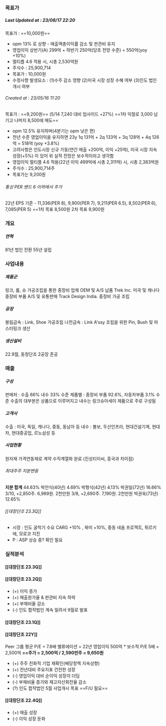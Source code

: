 
### 목표가 
##### Last Updated at : 23/08/17  22:20 
목표가 : ==10,000원==
+ opm 13% 로 상향 - 매출액총이익률 감소 및 판관비 유지
+ 영업이익 상반기(A) 299억 + 하반기 250억(당초 전망 수준) = 550억(yoy +10%) 
+ 멀티플 4.6 적용 시, 시총 2,530억원
+ 주식수 : 25,900,714
+ 목표가 : 10,000원
+ 수정사항 발생요소 : (1)수주 감소 영향 (2)미국 시장 성장 수혜 여부 (3)인도 법인 개시 여부 
###### Created at : 23/05/16  11:20 
목표가 : ==9,200원== (5/14 7,240 대비 업사이드 +27%) ==1차 익절로 3,000 남기고 나머지 8,500에 매도==
+ opm 12.5% 유지하며(4분기는 opm 낮은 편)
+ 전년 수준 영업이익을 유지하면 23y 1q 131억 + 2q 133억 + 3q 128억 + 4q 126억 = 518억 (yoy +3.8%)
+ 고려사항은 인도시장 신규 가동(연간 매출 +200억, 이익 +25억), 미국 시장 지속 성장(+5%) 이 있어 위 실적 전망은 보수적이라고 생각함
+ 영업이익 멀티플 4.6 적용(22년 이익 499억에 시총 2,311억) 시, 시총 2,383억원
+ 주식수 : 25,900,714주 
+ 목표가는 9,200원


###### 통상 PER 밴드 6 이하에서 주가 
22년 EPS 기준 - 11,336(PER 8), 9,900(PER 7),  9,211(PER 6.5), 8,502(PER 6), 7,085(PER 5)
==1차 목표 8,500원
2차 목표 9,900원

### 개요 
##### 연혁
81년 법인 전환 
55년 설립

### 사업내용
##### 제품군 
링크, 롤, 슈 가공조립을 통한 중장비 업체 OEM 및 A/S 납품
Trek Inc. 미국 및 캐나다 중장비 부품 A/S 및 유통판매 
Track Design India. 중장비 가공 조립 
##### 공장
봉림금속 : Link, Shoe 가공조립
나전금속 : Link A'ssy 조립을 위한 Pin, Bush 및 마스터링크 생산 
##### 생산설비 
22.9월, 동창단조 2공장 준공 

### 매출
##### 구성
판매처 : 수출 66% 내수 33% 수준
제품별 : 중장비 부품 92.6%, 자동차부품 3.1% 수준 
수출의 대부분은 상품으로 이루어지고 
내수는 링크슈아세이 제품으로 주로 구성됨
##### 고객사 
수출 : 미국, 독일, 캐나다, 중동, 동남아 등 
내수 : 볼보, 두산인프라, 현대건설기계, 현대차, 현대중공업, 르노삼성 등 

##### 사업현황
원자재 가격연동제로 계약
수직계열화 완료 (진성티이씨, 흥국과 차이점)

###### 최대주주 지분변동
**지분 합계** 44.63%
박안식(40년) 4.69%
박형식(42년) 4.13%
박권일(72년) 16.66% 
	3/10, +2,850주. 6,989원. 2천만원
	3/8, +2,690주. 7,190원. 2천만원
박권욱(73년) 12.65%



###### [[대창단조 23.3Q]]
- 시장 : 인도 굴착기 수요 CARG +10% , 북미 +10%, 중동 네옴 프로젝트, 튀르키에, 모로코 지진 
- P : ASP 상승 중? 확인 필요 

### 실적분석
#### [[대창단조 23.3Q]]
#### [[대창단조 23.2Q]]
+ (+) 이익 증가
+ (+) 매출원가율 & 판관비 지속 하락
+ (+) 부채비율 감소
+ (-) 인도 합작법인 계속 밀려서 9월로 발표
#### [[대창단조 23.1Q]] 
#### [[대창단조 22Y]] 
Peer 그룹 평균 P/E = 7.8배 
밸류에이션 = 22년 영업이익 500억 * 보수적 P/E 5배 = 2,500억
**==주가 = 2,500억 / 2,590만주 = 9,650원**
* (+) 주주 친화적 기업 재확인(배당정책 지속상향)
* (+) 전년대비 주요지표 건전한 성장
* (-) 영업이익 대비 순이익 성장이 더딤 
* (-) 부채비율 증가와 재고자산회전율 감소 
* (?) 인도 합작법인 5월 사업개시 목표 ==F/U 필요== <br>
#### [[대창단조 22.4Q]] 
 * (+) 매출 성장
 * (-) 이익 성장 둔화 